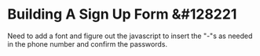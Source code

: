 # Building A Sign Up Form &#128221
Need to add a font and figure out the javascript to insert the "-"s as needed in the phone number and confirm the passwords. 
